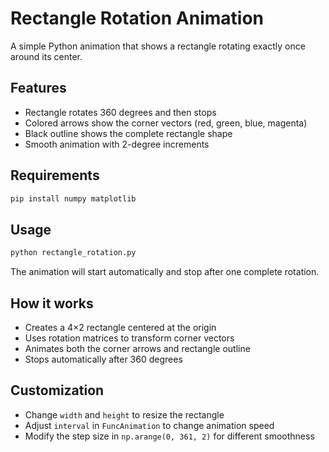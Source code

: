 # Rectangle Rotation Animation

A simple Python animation that shows a rectangle rotating exactly once around its center.

## Features

- Rectangle rotates 360 degrees and then stops
- Colored arrows show the corner vectors (red, green, blue, magenta)
- Black outline shows the complete rectangle shape
- Smooth animation with 2-degree increments

## Requirements

```bash
pip install numpy matplotlib
```

## Usage

```python
python rectangle_rotation.py
```

The animation will start automatically and stop after one complete rotation.

## How it works

- Creates a 4×2 rectangle centered at the origin
- Uses rotation matrices to transform corner vectors
- Animates both the corner arrows and rectangle outline
- Stops automatically after 360 degrees

## Customization

- Change `width` and `height` to resize the rectangle
- Adjust `interval` in `FuncAnimation` to change animation speed
- Modify the step size in `np.arange(0, 361, 2)` for different smoothness